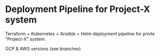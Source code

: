 # Deployment Pipeline for Project-X system
Terraform + Kubernetes + Ansible + Helm deployment pipeline for privte "Project-X" system.

GCP & AWS versions (see branches)
